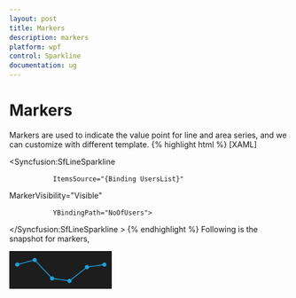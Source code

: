 ```yaml
---
layout: post
title: Markers
description: markers
platform: wpf
control: Sparkline
documentation: ug
---
```


# Markers

Markers are used to indicate the value point for line and area series, and we can customize with different template.
{% highlight html %}
[XAML]

  <Syncfusion:SfLineSparkline 

               ItemsSource="{Binding UsersList}" 

MarkerVisibility="Visible"

               YBindingPath="NoOfUsers">

  </Syncfusion:SfLineSparkline >
{% endhighlight  %}
Following is the snapshot for markers,

![C:/Users/ApoorvahR/Desktop/8.png](Markers_images/Markers_img1.png)



